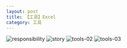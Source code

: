 ```yaml
---
layout: post
title: 【工具】Excel
category: 工具
---
```

![responsibility](http://r74vtd8b0.hd-bkt.clouddn.com/img/responsibility.png)
![story](http://r74vtd8b0.hd-bkt.clouddn.com/img/story.png)
![tools-02](http://r74vtd8b0.hd-bkt.clouddn.com/img/tools-2.png)
![tools-03](http://r74vtd8b0.hd-bkt.clouddn.com/img/tools-3.png)



  




